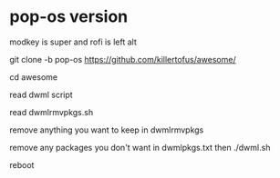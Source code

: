 # pop-os version

modkey is super and rofi is left alt

git clone  -b pop-os https://github.com/killertofus/awesome/ 

cd awesome 

read dwml script 

read dwmlrmvpkgs.sh 

remove anything you want to keep in dwmlrmvpkgs 

remove any packages you don't want in dwmlpkgs.txt then ./dwml.sh

reboot
